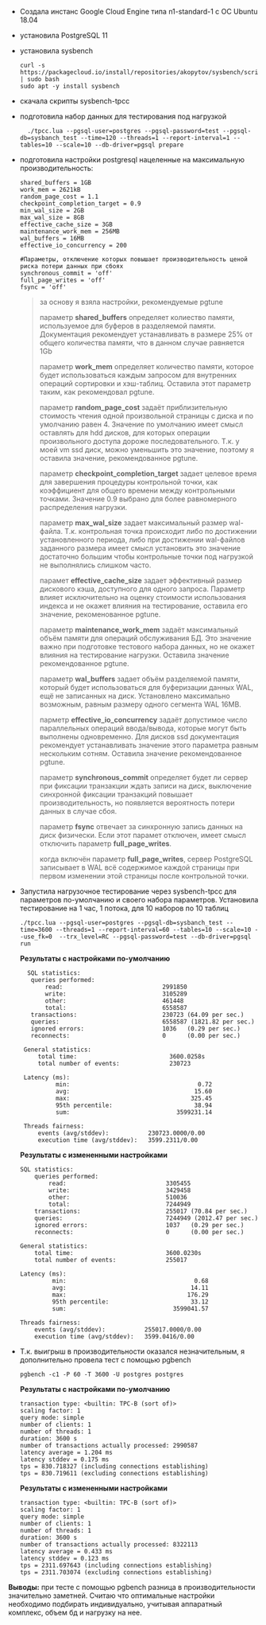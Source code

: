 * Создала инстанс Google Cloud Engine типа n1-standard-1 с ОС Ubuntu 18.04
* установила PostgreSQL 11
* установила sysbench  

      curl -s https://packagecloud.io/install/repositories/akopytov/sysbench/script.deb.sh | sudo bash  
      sudo apt -y install sysbench
  
* скачала скрипты sysbench-tpcc
* подготовила набор данных для тестирования под нагрузкой  

        ./tpcc.lua --pgsql-user=postgres --pgsql-password=test --pgsql-db=sysbanch_test --time=120 --threads=1 --report-interval=1 --tables=10 --scale=10 --db-driver=pgsql prepare
  
* подготовила настройки postgresql нацеленные на максимальную производительность:  

      shared_buffers = 1GB  
      work_mem = 2621kB  
      random_page_cost = 1.1  
      checkpoint_completion_target = 0.9  
      min_wal_size = 2GB  
      max_wal_size = 8GB  
      effective_cache_size = 3GB  
      maintenance_work_mem = 256MB  
      wal_buffers = 16MB  
      effective_io_concurrency = 200  
      
      #Параметры, отключение которых повышает производительность ценой риска потери данных при сбоях  
      synchronous_commit = 'off'  
      full_page_writes = 'off'  
      fsync = 'off'  
  > за основу я взяла настройки, рекомендуемые pgtune  
  >
  > параметр **shared_buffers** определяет колиество памяти, используемое для буферов в разделяемой памяти. Документация рекомендует устанавливать в размере 25% от общего количества памяти, что в данном случае равняется 1Gb  
  >
  > параметр **work_mem** определяет количество памяти, которое будет использоваться каждым запросом для внутренних операций сортировки и хэш-таблиц. Оставила этот параметр таким, как рекомендовал pgtune.  
  >
  > параметр **random_page_cost** задаёт приблизительную стоимость чтения одной произвольной страницы с диска и по умолчанию равен 4. Значение по умолчанию имеет смысл оставлять для hdd дисков, для которых операции произвольного доступа дороже последовательного. Т.к. у моей vm ssd диск, можно уменьшить это значение, поэтому я оставила значение, рекомендованное pgtune.  
  >
  > параметр **checkpoint_completion_target** задает целевое время для завершения процедуры контрольной точки, как коэффициент для общего времени между контрольными точками. Значение 0.9 выбрано для более равномерного распределения нагрузки.  
  >
  > параметр **max_wal_size** задает максимальный размер wal-файла. Т.к. контрольная точка происходит либо по достижении установленного периода, либо при достижении wal-файлов заданного размера имеет смысл установить это значение достаточно большим чтобы контрольные точки под нагрузкой не выполнялись слишком часто.  
  >
  > парамет **effective_cache_size** задает эффективный размер дискового кэша, доступного для одного запроса. Параметр влияет исключительно на оценку стоимости использования индекса и не окажет влияния на тестирование, оставила его значение, рекоменованное pgtune.  
  >
  > параметр **maintenance_work_mem** задаёт максимальный объём памяти для операций обслуживания БД. Это значение важно при подготовке тестового набора данных, но не окажет влияния на тестирование нагрузки. Оставила значение рекомендованное pgtune.
  >
  > параметр **wal_buffers** задает объём разделяемой памяти, который будет использоваться для буферизации данных WAL, ещё не записанных на диск. Установлено максимально возможным, равным размеру одного сегмента WAL 16MB.
  >
  > парметр **effective_io_concurrency** задаёт допустимое число параллельных операций ввода/вывода, которые могут быть выполнены одновременно. Для дисков ssd документация рекомендует устанавливать значение этого параметра равным нескольким сотням. Оставила значение рекомендованное pgtune.
  >
  > параметр **synchronous_commit** определяет будет ли сервер при фиксации транзакции ждать записи на диск, выключение синхронной фиксации транзакций повышает производительность, но появляется вероятность потери данных в случае сбоя.
  >
  > параметр **fsync** отвечает за синхронную запись данных на диск физически. Если этот парамет отключен, имеет смысл отключить параметр **full_page_writes**.
  >
  > когда включён параметр **full_page_writes**, сервер PostgreSQL записывает в WAL всё содержимое каждой страницы при первом изменении этой страницы после контрольной точки.   
  
* Запустила нагрузочное тестирование через sysbench-tpcc для параметров по-умолчанию и своего набора параметров. Установила тестирование на 1 час, 1 потока, для 10 наборов по 10 таблиц

      ./tpcc.lua --pgsql-user=postgres --pgsql-db=sysbanch_test --time=3600 --threads=1 --report-interval=60 --tables=10 --scale=10 --use_fk=0  --trx_level=RC --pgsql-password=test --db-driver=pgsql run  
      
  **Результаты с настройками по-умолчанию**
  
        SQL statistics:
         queries performed:
             read:                            2991850
             write:                           3105289
             other:                           461448
             total:                           6558587
         transactions:                        230723 (64.09 per sec.)
         queries:                             6558587 (1821.82 per sec.)
         ignored errors:                      1036   (0.29 per sec.)
         reconnects:                          0      (0.00 per sec.)
     
       General statistics:
           total time:                          3600.0258s
           total number of events:              230723
       
       Latency (ms):
                min:                                    0.72
                avg:                                   15.60
                max:                                  325.45
                95th percentile:                       38.94
                sum:                              3599231.14
       
       Threads fairness:
           events (avg/stddev):           230723.0000/0.00
           execution time (avg/stddev):   3599.2311/0.00

  **Результаты с измененными настройками**
  
      SQL statistics:
          queries performed:
              read:                            3305455
              write:                           3429458
              other:                           510036
              total:                           7244949
          transactions:                        255017 (70.84 per sec.)
          queries:                             7244949 (2012.47 per sec.)
          ignored errors:                      1037   (0.29 per sec.)
          reconnects:                          0      (0.00 per sec.)
      
      General statistics:
          total time:                          3600.0230s
          total number of events:              255017
      
      Latency (ms):
               min:                                    0.68
               avg:                                   14.11
               max:                                  176.29
               95th percentile:                       33.12
               sum:                              3599041.57
      
      Threads fairness:
          events (avg/stddev):           255017.0000/0.00
          execution time (avg/stddev):   3599.0416/0.00

* Т.к. выигрыш в производительности оказался незначительным, я дополнительно провела тест с помощью pgbench

      pgbench -c1 -P 60 -T 3600 -U postgres postgres
      
  **Результаты с настройками по-умолчанию**
  
      transaction type: <builtin: TPC-B (sort of)>
      scaling factor: 1
      query mode: simple
      number of clients: 1
      number of threads: 1
      duration: 3600 s
      number of transactions actually processed: 2990587
      latency average = 1.204 ms
      latency stddev = 0.175 ms
      tps = 830.718327 (including connections establishing)
      tps = 830.719611 (excluding connections establishing)

  
  **Результаты с измененными настройками**
  
      transaction type: <builtin: TPC-B (sort of)>
      scaling factor: 1
      query mode: simple
      number of clients: 1
      number of threads: 1
      duration: 3600 s
      number of transactions actually processed: 8322113
      latency average = 0.433 ms
      latency stddev = 0.123 ms
      tps = 2311.697643 (including connections establishing)
      tps = 2311.703074 (excluding connections establishing)

**Выводы:** при тесте с помощью pgbench разница в производительности значительно заметней. Считаю что оптимальные настройки необходимо подбирать индивидуально, учитывая аппаратный комплекс, объем бд и нагрузку на нее.
